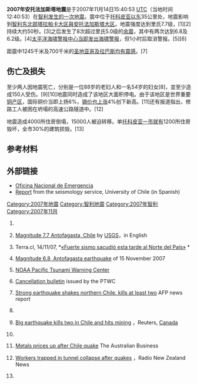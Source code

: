 **2007年安托法加斯塔地震**是于2007年11月14日15:40:53
[UTC](https://zh.wikipedia.org/wiki/UTC "wikilink")（当地时间12:40:53）在[智利发生的一次](../Page/智利.md "wikilink")[地震](../Page/地震.md "wikilink")。震中位于[托科皮亚以东](../Page/托科皮亚.md "wikilink")35公里处，地震影响到[智利东北部](../Page/智利.md "wikilink")[塔拉帕卡大区與](../Page/塔拉帕卡大区.md "wikilink")[安托法加斯塔大区](../Page/安托法加斯塔大区.md "wikilink")。地震强度达到里氏7.7级，\[1\]\[2\]持续大约50秒。\[3\]之后发生了8次超过里氏5.0级的[余震](https://zh.wikipedia.org/wiki/余震 "wikilink")，其中有两次达到6.8及6.2级。\[4\][太平洋海啸警报中心当即发出](https://zh.wikipedia.org/wiki/太平洋海啸警报中心 "wikilink")[海啸警报](../Page/海啸.md "wikilink")，但1小时后取消警报。\[5\]\[6\]

距震中1245千米及700千米的[圣地亚哥及](../Page/圣地亚哥_\(智利\).md "wikilink")[拉巴斯均有震感](../Page/拉巴斯.md "wikilink")。\[7\]

## 伤亡及损失

至少两人因地震死亡，分别是一位88岁的老妇人和一名54岁的妇女\[8\]，並至少造成150人受伤。\[9\]\[10\]地震同时造成了该地区大面积停电。由于该地区是世界重要[铜产区](../Page/铜.md "wikilink")，国际铜价当即上扬6%，[锡价也上涨](../Page/锡.md "wikilink")4%创下新高。\[11\]还有报道指出，修路工人被困在坍塌的高速公路隧道中。\[12\]

地震造成4000所住房倒塌，15000人被迫转移。单[托科皮亚一市就有](../Page/托科皮亚.md "wikilink")1200所住房毁坏，全市30%的建筑损毁。\[13\]

## 参考材料

## 外部链接

  - [Oficina Nacional de Emergencia](http://www.onemi.cl)
  - [Report](http://ssn.dgf.uchile.cl/cgi-bin/informe_sismo.pl?oid=3295754&yr=2007&mo=11&da=14)
    from the seismology service, University of Chile (in Spanish)

[Category:2007年地震](https://zh.wikipedia.org/wiki/Category:2007年地震 "wikilink")
[Category:智利地震](https://zh.wikipedia.org/wiki/Category:智利地震 "wikilink")
[Category:2007年智利](https://zh.wikipedia.org/wiki/Category:2007年智利 "wikilink")
[Category:2007年11月](https://zh.wikipedia.org/wiki/Category:2007年11月 "wikilink")

1.
2.  [Magnitude 7.7 Antofagasta,
    Chile](http://earthquake.usgs.gov/eqcenter/recenteqsww/Quakes/us2007jsat.php)
     by [USGS](https://zh.wikipedia.org/wiki/美国地质调查局 "wikilink")，in
    English

3.  Terra.cl, 14/11/07, *[«Fuerte sismo sacudió esta tarde al Norte del
    País»](http://www.terra.cl/noticias/index.cfm?id_reg=878501&id_cat=302)
    *

4.  [Magnitude 6.8, Antofagasta
    earthquake](http://earthquake.usgs.gov/eqcenter/recenteqsww/Quakes/us2007jtaz.php)
     of 15 November 2007

5.  [NOAA Pacific Tsunami Warning Center](http://www.prh.noaa.gov/ptwc/)

6.  [Cancellation
    bulletin](http://www.prh.noaa.gov/ptwc/messages/pacific/2007/pacific.2007.11.14.165356.txt)
    issued by the PTWC

7.  [Strong earthquake shakes northern Chile, kills at least
    two](http://afp.google.com/article/ALeqM5j0lyUZAnd-WZqnex4RvEPH2GsCjA)
     AFP news report

8.
9.  [Big earthquake kills two in Chile and hits
    mining](http://ca.today.reuters.com/news/newsArticle.aspx?type=topNews&storyID=2007-11-14T220750Z_01_N14189438_RTRIDST_0_NEWS-QUAKE-CHILE-COL.XML)
    ，Reuters, [Canada](https://zh.wikipedia.org/wiki/Canada "wikilink")

10.
11. [Metals prices up after Chile
    quake](http://www.theaustralian.news.com.au/story/0,25197,22762597-20142,00.html)
     The Australian Business

12. [Workers trapped in tunnel collapse after
    quakes](http://www.radionz.co.nz/news/latest/200711151101/workers_trapped_in_tunnel_collapse_after_quakes)
    ，Radio New Zealand News

13.